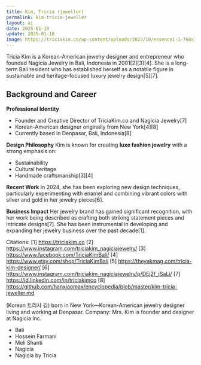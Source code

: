```yaml
---
title: Kim, Tricia (jeweller)
permalink: kim-tricia-jeweller
layout: ai
date: 2025-01-10
update: 2025-01-18
image: https://triciakim.co/wp-content/uploads/2023/10/essence1-1-768x1037.jpg
---
```


Tricia Kim is a Korean-American jewelry designer and entrepreneur who founded Nagicia Jewelry in Bali, Indonesia in 2001[2][3][4]. She is a long-term Bali resident who has established herself as a notable figure in sustainable and heritage-focused luxury jewelry design[5][7].

## Background and Career

**Professional Identity**
- Founder and Creative Director of TriciaKim.co and Nagicia Jewelry[7]
- Korean-American designer originally from New York[4][8]
- Currently based in Denpasar, Bali, Indonesia[8]

**Design Philosophy**
Kim is known for creating **luxe fashion jewelry** with a strong emphasis on:
- Sustainability
- Cultural heritage
- Handmade craftsmanship[3][4]

**Recent Work**
In 2024, she has been exploring new design techniques, particularly experimenting with enamel and combining vibrant colors with silver and gold in her jewelry pieces[6].

**Business Impact**
Her jewelry brand has gained significant recognition, with her work being described as crafting both striking statement pieces and intricate designs[7]. She has been instrumental in developing and expanding her jewelry business over the past decade[1].

Citations:
[1] https://triciakim.co
[2] https://www.instagram.com/triciakim_nagiciajewelry/
[3] https://www.facebook.com/TriciaKimBali/
[4] https://www.etsy.com/shop/TriciaKimBali
[5] https://theyakmag.com/tricia-kim-designer/
[6] https://www.instagram.com/triciakim_nagiciajewelry/p/DEj2f_jSaLi/
[7] https://id.linkedin.com/in/triciakimco
[8] https://github.com/hanxiaomax/encyclopedia/blob/master/kim-tricia-jeweller.md

(Korean 트리샤 김) born in New York—Korean-American jewelry designer living and working at Denpasar. Company: Mrs. Kim is founder and designer at Nagicia Inc.

+ Bali
+ Hossein Farmani
+ Meli Shanti
+ Nagicia
+ Nagicia by Tricia
